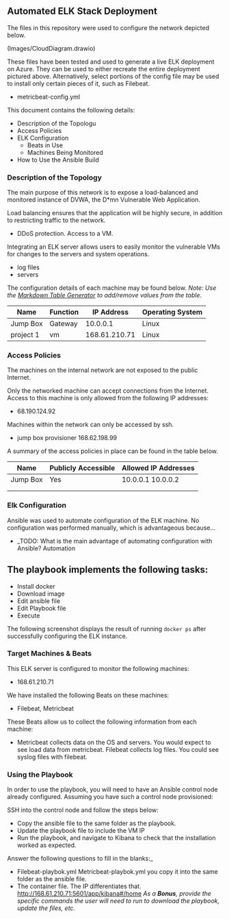 ## Automated ELK Stack Deployment

The files in this repository were used to configure the network depicted below.

(Images/CloudDiagram.drawio)

These files have been tested and used to generate a live ELK deployment on Azure. They can be used to either recreate the entire deployment pictured above. Alternatively, select portions of the config file may be used to install only certain pieces of it, such as Filebeat.

  - metricbeat-config.yml

This document contains the following details:
- Description of the Topologu
- Access Policies
- ELK Configuration
  - Beats in Use
  - Machines Being Monitored
- How to Use the Ansible Build


### Description of the Topology

The main purpose of this network is to expose a load-balanced and monitored instance of DVWA, the D*mn Vulnerable Web Application.

Load balancing ensures that the application will be highly secure, in addition to restricting traffic to the network.
- DDoS protection. Access to a VM.

Integrating an ELK server allows users to easily monitor the vulnerable VMs for changes to the servers and system operations.
- log files
- servers

The configuration details of each machine may be found below.
_Note: Use the [Markdown Table Generator](http://www.tablesgenerator.com/markdown_tables) to add/remove values from the table_.

| Name     | Function | IP Address | Operating System |
|----------|----------|------------|------------------|
| Jump Box | Gateway  | 10.0.0.1   | Linux            |
| project 1| vm       |168.61.210.71| Linux          |
### Access Policies

The machines on the internal network are not exposed to the public Internet. 

Only the networked machine can accept connections from the Internet. Access to this machine is only allowed from the following IP addresses:
- 68.190.124.92


Machines within the network can only be accessed by ssh.
-  jump box provisioner 168.62.198.99

A summary of the access policies in place can be found in the table below.

| Name     | Publicly Accessible | Allowed IP Addresses |
|----------|---------------------|----------------------|
| Jump Box | Yes                 | 10.0.0.1 10.0.0.2    |
|          |                     |                      |
|          |                     |                      |

### Elk Configuration

Ansible was used to automate configuration of the ELK machine. No configuration was performed manually, which is advantageous because...
- _TODO: What is the main advantage of automating configuration with Ansible? Automation

The playbook implements the following tasks:
- 
- Install docker
- Download image
- Edit ansible file
- Edit Playbook file
- Execute

The following screenshot displays the result of running `docker ps` after successfully configuring the ELK instance.


### Target Machines & Beats
This ELK server is configured to monitor the following machines:
-  168.61.210.71

We have installed the following Beats on these machines:
-  Filebeat, Metricbeat

These Beats allow us to collect the following information from each machine:
- Metricbeat collects data on the OS and servers. You would expect to see load data from metricbeat. Filebeat collects log files. You could see syslog files with filebeat.

### Using the Playbook
In order to use the playbook, you will need to have an Ansible control node already configured. Assuming you have such a control node provisioned: 

SSH into the control node and follow the steps below:
- Copy the ansible file to the same folder as the playbook.
- Update the playbook file to include the VM IP
- Run the playbook, and navigate to Kibana to check that the installation worked as expected.

 Answer the following questions to fill in the blanks:_
- Filebeat-playbok.yml Metricbeat-playbok.yml you copy it into the same folder as the ansible file.
- The container file. The IP differentiates that.
 http://168.61.210.71:5601/app/kibana#/home
_As a **Bonus**, provide the specific commands the user will need to run to download the playbook, update the files, etc._